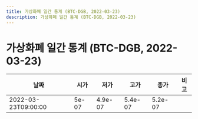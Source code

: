 ```yaml
---
title: 가상화폐 일간 통계 (BTC-DGB, 2022-03-23)
description: 가상화폐 일간 통계 (BTC-DGB, 2022-03-23)
---
```


가상화폐 일간 통계 (BTC-DGB, 2022-03-23)
===

|날짜|시가|저가|고가|종가|비고|
|--|--|--|--|--|--|
|2022-03-23T09:00:00|5e-07|4.9e-07|5.4e-07|5.2e-07|    |
